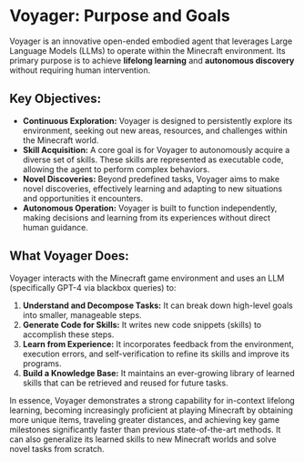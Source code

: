 # Voyager: Purpose and Goals

Voyager is an innovative open-ended embodied agent that leverages Large Language Models (LLMs) to operate within the Minecraft environment. Its primary purpose is to achieve **lifelong learning** and **autonomous discovery** without requiring human intervention.

## Key Objectives:

*   **Continuous Exploration:** Voyager is designed to persistently explore its environment, seeking out new areas, resources, and challenges within the Minecraft world.
*   **Skill Acquisition:** A core goal is for Voyager to autonomously acquire a diverse set of skills. These skills are represented as executable code, allowing the agent to perform complex behaviors.
*   **Novel Discoveries:** Beyond predefined tasks, Voyager aims to make novel discoveries, effectively learning and adapting to new situations and opportunities it encounters.
*   **Autonomous Operation:** Voyager is built to function independently, making decisions and learning from its experiences without direct human guidance.

## What Voyager Does:

Voyager interacts with the Minecraft game environment and uses an LLM (specifically GPT-4 via blackbox queries) to:

1.  **Understand and Decompose Tasks:** It can break down high-level goals into smaller, manageable steps.
2.  **Generate Code for Skills:** It writes new code snippets (skills) to accomplish these steps.
3.  **Learn from Experience:** It incorporates feedback from the environment, execution errors, and self-verification to refine its skills and improve its programs.
4.  **Build a Knowledge Base:** It maintains an ever-growing library of learned skills that can be retrieved and reused for future tasks.

In essence, Voyager demonstrates a strong capability for in-context lifelong learning, becoming increasingly proficient at playing Minecraft by obtaining more unique items, traveling greater distances, and achieving key game milestones significantly faster than previous state-of-the-art methods. It can also generalize its learned skills to new Minecraft worlds and solve novel tasks from scratch.
